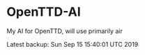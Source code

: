 # OpenTTD-AI
My AI for OpenTTD, will use primarily air

Latest backup: Sun Sep 15 15:40:01 UTC 2019
